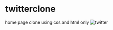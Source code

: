 # twitterclone
home page clone using css and html only
![twitter](https://user-images.githubusercontent.com/115239975/222479859-f78c5196-33bc-4eed-9fb5-615270c5c912.gif)
